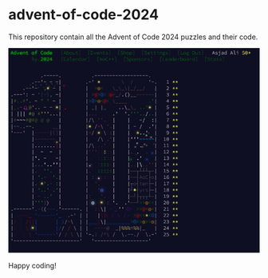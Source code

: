 # advent-of-code-2024
This repository contain all the Advent of Code 2024 puzzles and their code.

![aoc](./aoc.png)

Happy coding!

